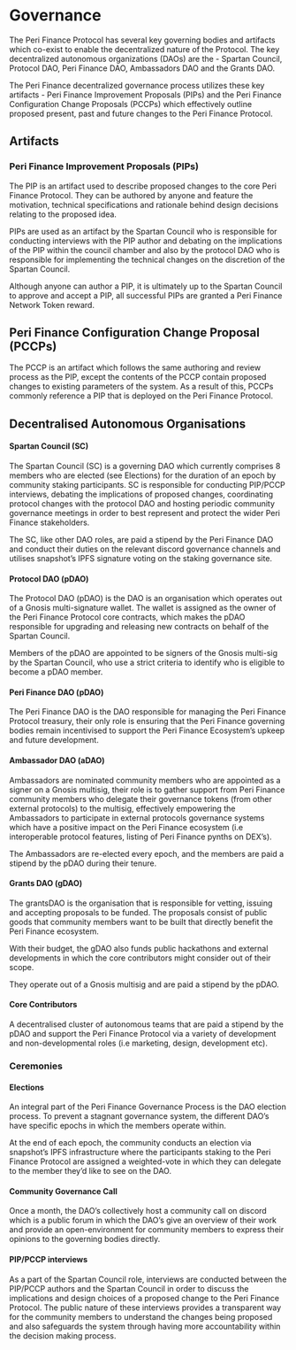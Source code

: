 # Governance

The Peri Finance Protocol has several key governing bodies and artifacts which co-exist to enable the decentralized nature of the Protocol. The key decentralized autonomous organizations \(DAOs\) are the - Spartan Council, Protocol DAO, Peri Finance DAO, Ambassadors DAO and the Grants DAO.

The Peri Finance decentralized governance process utilizes these key artifacts - Peri Finance Improvement Proposals \(PIPs\) and the Peri Finance Configuration Change Proposals \(PCCPs\) which effectively outline proposed present, past and future changes to the Peri Finance Protocol.

## A**rtifacts**

### Peri Finance Improvement Proposals \(PIPs\)

The PIP is an artifact used to describe proposed changes to the core Peri Finance Protocol. They can be authored by anyone and feature the motivation, technical specifications and rationale behind design decisions relating to the proposed idea.

PIPs are used as an artifact by the Spartan Council who is responsible for conducting interviews with the PIP author and debating on the implications of the PIP within the council chamber and also by the protocol DAO who is responsible for implementing the technical changes on the discretion of the Spartan Council.

Although anyone can author a PIP, it is ultimately up to the Spartan Council to approve and accept a PIP, all successful PIPs are granted a Peri Finance Network Token reward.

## Peri Finance Configuration Change Proposal \(PCCPs\)

The PCCP is an artifact which follows the same authoring and review process as the PIP, except the contents of the PCCP contain proposed changes to existing parameters of the system. As a result of this, PCCPs commonly reference a PIP that is deployed on the Peri Finance Protocol.

## Decentralised Autonomous Organisations

#### Spartan Council \(SC\) <a id="spartan-council-sc"></a>

The Spartan Council \(SC\) is a governing DAO which currently comprises 8 members who are elected \(see Elections\) for the duration of an epoch by community staking participants. SC is responsible for conducting PIP/PCCP interviews, debating the implications of proposed changes, coordinating protocol changes with the protocol DAO and hosting periodic community governance meetings in order to best represent and protect the wider Peri Finance stakeholders.

The SC, like other DAO roles, are paid a stipend by the Peri Finance DAO and conduct their duties on the relevant discord governance channels and utilises snapshot’s IPFS signature voting on the staking governance site.

#### Protocol DAO \(pDAO\) <a id="protocol-dao-pdao"></a>

The Protocol DAO \(pDAO\) is the DAO is an organisation which operates out of a Gnosis multi-signature wallet. The wallet is assigned as the owner of the Peri Finance Protocol core contracts, which makes the pDAO responsible for upgrading and releasing new contracts on behalf of the Spartan Council.

Members of the pDAO are appointed to be signers of the Gnosis multi-sig by the Spartan Council, who use a strict criteria to identify who is eligible to become a pDAO member.

#### Peri Finance DAO \(pDAO\) <a id="synthetix-dao-sdao"></a>

The Peri Finance DAO is the DAO responsible for managing the Peri Finance Protocol treasury, their only role is ensuring that the Peri Finance governing bodies remain incentivised to support the Peri Finance Ecosystem’s upkeep and future development.

#### Ambassador DAO \(aDAO\) <a id="ambassador-dao-adao"></a>

Ambassadors are nominated community members who are appointed as a signer on a Gnosis multisig, their role is to gather support from Peri Finance community members who delegate their governance tokens \(from other external protocols\) to the multisig, effectively empowering the Ambassadors to participate in external protocols governance systems which have a positive impact on the Peri Finance ecosystem \(i.e interoperable protocol features, listing of Peri Finance pynths on DEX’s\).

The Ambassadors are re-elected every epoch, and the members are paid a stipend by the pDAO during their tenure.

#### Grants DAO \(gDAO\) <a id="grants-dao-gdao"></a>

The grantsDAO is the organisation that is responsible for vetting, issuing and accepting proposals to be funded. The proposals consist of public goods that community members want to be built that directly benefit the Peri Finance ecosystem.

With their budget, the gDAO also funds public hackathons and external developments in which the core contributors might consider out of their scope.

They operate out of a Gnosis multisig and are paid a stipend by the pDAO.

#### Core Contributors <a id="core-contributors"></a>

A decentralised cluster of autonomous teams that are paid a stipend by the pDAO and support the Peri Finance Protocol via a variety of development and non-developmental roles \(i.e marketing, design, development etc\).

### Ceremonies <a id="ceremonies"></a>

#### Elections <a id="elections"></a>

An integral part of the Peri Finance Governance Process is the DAO election process. To prevent a stagnant governance system, the different DAO’s have specific epochs in which the members operate within.

At the end of each epoch, the community conducts an election via snapshot’s IPFS infrastructure where the participants staking to the Peri Finance Protocol are assigned a weighted-vote in which they can delegate to the member they’d like to see on the DAO.

#### Community Governance Call <a id="community-governance-call"></a>

Once a month, the DAO’s collectively host a community call on discord which is a public forum in which the DAO’s give an overview of their work and provide an open-environment for community members to express their opinions to the governing bodies directly.

#### PIP/PCCP interviews <a id="sipsccp-interviews"></a>

As a part of the Spartan Council role, interviews are conducted between the PIP/PCCP authors and the Spartan Council in order to discuss the implications and design choices of a proposed change to the Peri Finance Protocol. The public nature of these interviews provides a transparent way for the community members to understand the changes being proposed and also safeguards the system through having more accountability within the decision making process.



